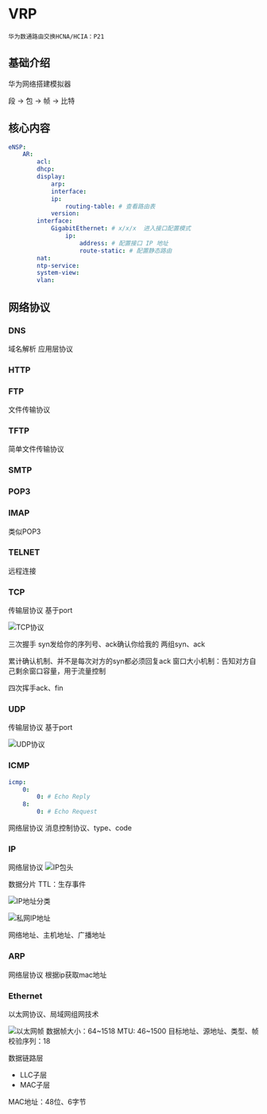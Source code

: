 # VRP

`华为数通路由交换HCNA/HCIA：P21`

## 基础介绍


华为网络搭建模拟器


段 -> 包 -> 帧 -> 比特


## 核心内容
```yaml
eNSP:
    AR:
        acl:
        dhcp:
        display:
            arp:
            interface:
            ip:
                routing-table: # 查看路由表
            version:
        interface:
            GigabitEthernet: # x/x/x  进入接口配置模式
                ip:
                    address: # 配置接口 IP 地址
                    route-static: # 配置静态路由
        nat:
        ntp-service:
        system-view:
        vlan:
```



## 网络协议

### DNS

域名解析
应用层协议



### HTTP




### FTP


文件传输协议


### TFTP

简单文件传输协议


### SMTP


### POP3


### IMAP

类似POP3


### TELNET

远程连接


### TCP

传输层协议
基于port

![TCP协议](../assets/TCP协议.png)

三次握手
syn发给你的序列号、ack确认你给我的
两组syn、ack

累计确认机制、并不是每次对方的syn都必须回复ack
窗口大小机制：告知对方自己剩余窗口容量，用于流量控制

四次挥手ack、fin



### UDP

传输层协议
基于port


![UDP协议](../assets/UDP协议.png)


### ICMP
```yaml
icmp:
    0:
        0: # Echo Reply
    8:
        0: # Echo Request
```

网络层协议
消息控制协议、type、code



### IP

网络层协议
![IP包头](../assets/IP包头.png)

数据分片
TTL：生存事件

![IP地址分类](../assets/IP地址分类.png)
 
![私网IP地址](../assets/私网IP地址.png)

网络地址、主机地址、广播地址


### ARP

网络层协议
根据ip获取mac地址


### Ethernet

以太网协议、局域网组网技术

![以太网帧](../assets/以太网帧.png)
数据帧大小：64~1518
MTU: 46~1500
目标地址、源地址、类型、帧校验序列：18

数据链路层
- LLC子层
- MAC子层

MAC地址：48位、6字节